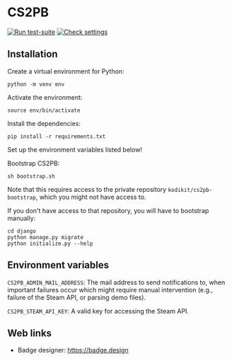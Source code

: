 # CS2PB

[![Run test-suite](https://github.com/kodikit/cs2pb/actions/workflows/django-tests.yaml/badge.svg)](https://github.com/kodikit/cs2pb/actions/workflows/django-tests.yaml)
[![Check settings](https://github.com/kodikit/cs2pb/actions/workflows/check-settings.yaml/badge.svg)](https://github.com/kodikit/cs2pb/actions/workflows/check-settings.yaml)

## Installation

Create a virtual environment for Python:
```
python -m venv env
```

Activate the environment:
```
source env/bin/activate
```

Install the dependencies:
```
pip install -r requirements.txt
```

Set up the environment variables listed below!

Bootstrap CS2PB:
```
sh bootstrap.sh
```
Note that this requires access to the private repository `kodikit/cs2pb-bootstrap`, which you might not have access to.

If you don't have access to that repository, you will have to bootstrap manually:
```
cd django
python manage.py migrate
python initialize.py --help
```

## Environment variables

`CS2PB_ADMIN_MAIL_ADDRESS`: The mail address to send notifications to, when important failures occur which might require manual intervention (e.g., failure of the Steam API, or parsing demo files).

`CS2PB_STEAM_API_KEY`: A valid key for accessing the Steam API.

## Web links

- Badge designer: <https://badge.design>
